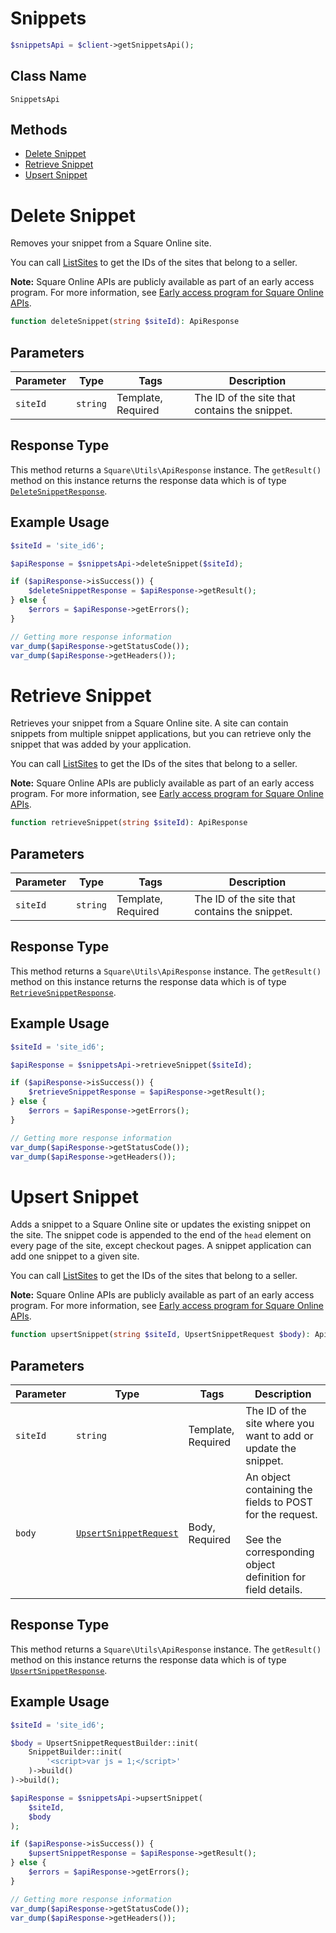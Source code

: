 # Snippets

```php
$snippetsApi = $client->getSnippetsApi();
```

## Class Name

`SnippetsApi`

## Methods

* [Delete Snippet](../../doc/apis/snippets.md#delete-snippet)
* [Retrieve Snippet](../../doc/apis/snippets.md#retrieve-snippet)
* [Upsert Snippet](../../doc/apis/snippets.md#upsert-snippet)


# Delete Snippet

Removes your snippet from a Square Online site.

You can call [ListSites](../../doc/apis/sites.md#list-sites) to get the IDs of the sites that belong to a seller.

__Note:__ Square Online APIs are publicly available as part of an early access program. For more information, see [Early access program for Square Online APIs](https://developer.squareup.com/docs/online-api#early-access-program-for-square-online-apis).

```php
function deleteSnippet(string $siteId): ApiResponse
```

## Parameters

| Parameter | Type | Tags | Description |
|  --- | --- | --- | --- |
| `siteId` | `string` | Template, Required | The ID of the site that contains the snippet. |

## Response Type

This method returns a `Square\Utils\ApiResponse` instance. The `getResult()` method on this instance returns the response data which is of type [`DeleteSnippetResponse`](../../doc/models/delete-snippet-response.md).

## Example Usage

```php
$siteId = 'site_id6';

$apiResponse = $snippetsApi->deleteSnippet($siteId);

if ($apiResponse->isSuccess()) {
    $deleteSnippetResponse = $apiResponse->getResult();
} else {
    $errors = $apiResponse->getErrors();
}

// Getting more response information
var_dump($apiResponse->getStatusCode());
var_dump($apiResponse->getHeaders());
```


# Retrieve Snippet

Retrieves your snippet from a Square Online site. A site can contain snippets from multiple snippet applications, but you can retrieve only the snippet that was added by your application.

You can call [ListSites](../../doc/apis/sites.md#list-sites) to get the IDs of the sites that belong to a seller.

__Note:__ Square Online APIs are publicly available as part of an early access program. For more information, see [Early access program for Square Online APIs](https://developer.squareup.com/docs/online-api#early-access-program-for-square-online-apis).

```php
function retrieveSnippet(string $siteId): ApiResponse
```

## Parameters

| Parameter | Type | Tags | Description |
|  --- | --- | --- | --- |
| `siteId` | `string` | Template, Required | The ID of the site that contains the snippet. |

## Response Type

This method returns a `Square\Utils\ApiResponse` instance. The `getResult()` method on this instance returns the response data which is of type [`RetrieveSnippetResponse`](../../doc/models/retrieve-snippet-response.md).

## Example Usage

```php
$siteId = 'site_id6';

$apiResponse = $snippetsApi->retrieveSnippet($siteId);

if ($apiResponse->isSuccess()) {
    $retrieveSnippetResponse = $apiResponse->getResult();
} else {
    $errors = $apiResponse->getErrors();
}

// Getting more response information
var_dump($apiResponse->getStatusCode());
var_dump($apiResponse->getHeaders());
```


# Upsert Snippet

Adds a snippet to a Square Online site or updates the existing snippet on the site.
The snippet code is appended to the end of the `head` element on every page of the site, except checkout pages. A snippet application can add one snippet to a given site.

You can call [ListSites](../../doc/apis/sites.md#list-sites) to get the IDs of the sites that belong to a seller.

__Note:__ Square Online APIs are publicly available as part of an early access program. For more information, see [Early access program for Square Online APIs](https://developer.squareup.com/docs/online-api#early-access-program-for-square-online-apis).

```php
function upsertSnippet(string $siteId, UpsertSnippetRequest $body): ApiResponse
```

## Parameters

| Parameter | Type | Tags | Description |
|  --- | --- | --- | --- |
| `siteId` | `string` | Template, Required | The ID of the site where you want to add or update the snippet. |
| `body` | [`UpsertSnippetRequest`](../../doc/models/upsert-snippet-request.md) | Body, Required | An object containing the fields to POST for the request.<br><br>See the corresponding object definition for field details. |

## Response Type

This method returns a `Square\Utils\ApiResponse` instance. The `getResult()` method on this instance returns the response data which is of type [`UpsertSnippetResponse`](../../doc/models/upsert-snippet-response.md).

## Example Usage

```php
$siteId = 'site_id6';

$body = UpsertSnippetRequestBuilder::init(
    SnippetBuilder::init(
        '<script>var js = 1;</script>'
    )->build()
)->build();

$apiResponse = $snippetsApi->upsertSnippet(
    $siteId,
    $body
);

if ($apiResponse->isSuccess()) {
    $upsertSnippetResponse = $apiResponse->getResult();
} else {
    $errors = $apiResponse->getErrors();
}

// Getting more response information
var_dump($apiResponse->getStatusCode());
var_dump($apiResponse->getHeaders());
```


